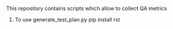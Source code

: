 This repository contains scripts which allow to collect QA metrics

1. To use generate_test_plan.py
pip install rst
